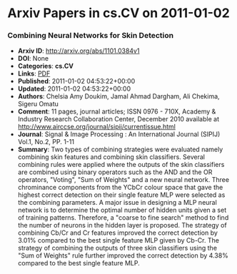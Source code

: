 # Arxiv Papers in cs.CV on 2011-01-02
### Combining Neural Networks for Skin Detection
- **Arxiv ID**: http://arxiv.org/abs/1101.0384v1
- **DOI**: None
- **Categories**: **cs.CV**
- **Links**: [PDF](http://arxiv.org/pdf/1101.0384v1)
- **Published**: 2011-01-02 04:53:22+00:00
- **Updated**: 2011-01-02 04:53:22+00:00
- **Authors**: Chelsia Amy Doukim, Jamal Ahmad Dargham, Ali Chekima, Sigeru Omatu
- **Comment**: 11 pages, journal articles; ISSN 0976 - 710X, Academy & Industry
  Research Collaboration Center, December 2010 available at
  http://www.airccse.org/journal/sipij/currentissue.html
- **Journal**: Signal & Image Processing : An International Journal (SIPIJ)
  Vol.1, No.2, PP. 1-11
- **Summary**: Two types of combining strategies were evaluated namely combining skin features and combining skin classifiers. Several combining rules were applied where the outputs of the skin classifiers are combined using binary operators such as the AND and the OR operators, "Voting", "Sum of Weights" and a new neural network. Three chrominance components from the YCbCr colour space that gave the highest correct detection on their single feature MLP were selected as the combining parameters. A major issue in designing a MLP neural network is to determine the optimal number of hidden units given a set of training patterns. Therefore, a "coarse to fine search" method to find the number of neurons in the hidden layer is proposed. The strategy of combining Cb/Cr and Cr features improved the correct detection by 3.01% compared to the best single feature MLP given by Cb-Cr. The strategy of combining the outputs of three skin classifiers using the "Sum of Weights" rule further improved the correct detection by 4.38% compared to the best single feature MLP.



